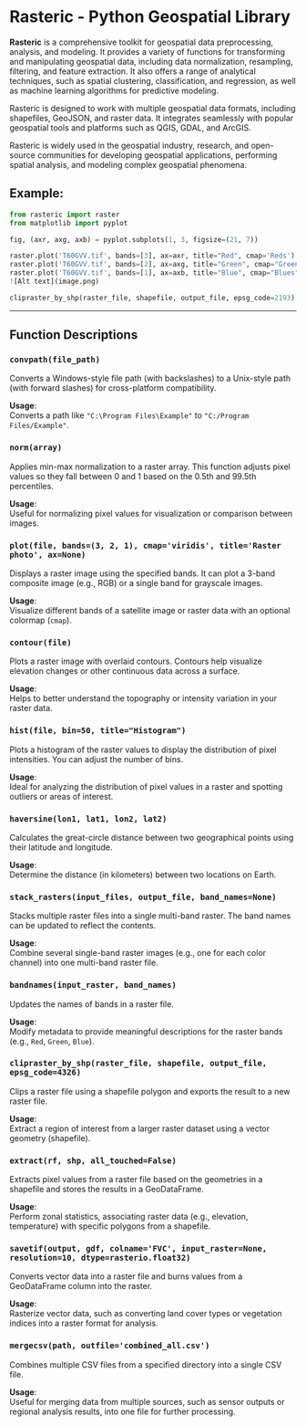 
# Rasteric - Python Geospatial Library

**Rasteric** is a comprehensive toolkit for geospatial data preprocessing, analysis, and modeling. It provides a variety of functions for transforming and manipulating geospatial data, including data normalization, resampling, filtering, and feature extraction. It also offers a range of analytical techniques, such as spatial clustering, classification, and regression, as well as machine learning algorithms for predictive modeling.

Rasteric is designed to work with multiple geospatial data formats, including shapefiles, GeoJSON, and raster data. It integrates seamlessly with popular geospatial tools and platforms such as QGIS, GDAL, and ArcGIS.

Rasteric is widely used in the geospatial industry, research, and open-source communities for developing geospatial applications, performing spatial analysis, and modeling complex geospatial phenomena.

## Example:

```python
from rasteric import raster
from matplotlib import pyplot

fig, (axr, axg, axb) = pyplot.subplots(1, 3, figsize=(21, 7))

raster.plot('T60GVV.tif', bands=[3], ax=axr, title="Red", cmap='Reds')
raster.plot('T60GVV.tif', bands=[2], ax=axg, title="Green", cmap="Greens")
raster.plot('T60GVV.tif', bands=[1], ax=axb, title="Blue", cmap="Blues")
![Alt text](image.png)
```

```python
clipraster_by_shp(raster_file, shapefile, output_file, epsg_code=2193)
```

---

## Function Descriptions

### `convpath(file_path)`
Converts a Windows-style file path (with backslashes) to a Unix-style path (with forward slashes) for cross-platform compatibility.

**Usage**:  
Converts a path like `"C:\Program Files\Example"` to `"C:/Program Files/Example"`.

### `norm(array)`
Applies min-max normalization to a raster array. This function adjusts pixel values so they fall between 0 and 1 based on the 0.5th and 99.5th percentiles.

**Usage**:  
Useful for normalizing pixel values for visualization or comparison between images.

### `plot(file, bands=(3, 2, 1), cmap='viridis', title='Raster photo', ax=None)`
Displays a raster image using the specified bands. It can plot a 3-band composite image (e.g., RGB) or a single band for grayscale images.

**Usage**:  
Visualize different bands of a satellite image or raster data with an optional colormap (`cmap`).

### `contour(file)`
Plots a raster image with overlaid contours. Contours help visualize elevation changes or other continuous data across a surface.

**Usage**:  
Helps to better understand the topography or intensity variation in your raster data.

### `hist(file, bin=50, title="Histogram")`
Plots a histogram of the raster values to display the distribution of pixel intensities. You can adjust the number of bins.

**Usage**:  
Ideal for analyzing the distribution of pixel values in a raster and spotting outliers or areas of interest.

### `haversine(lon1, lat1, lon2, lat2)`
Calculates the great-circle distance between two geographical points using their latitude and longitude.

**Usage**:  
Determine the distance (in kilometers) between two locations on Earth.

### `stack_rasters(input_files, output_file, band_names=None)`
Stacks multiple raster files into a single multi-band raster. The band names can be updated to reflect the contents.

**Usage**:  
Combine several single-band raster images (e.g., one for each color channel) into one multi-band raster file.

### `bandnames(input_raster, band_names)`
Updates the names of bands in a raster file.

**Usage**:  
Modify metadata to provide meaningful descriptions for the raster bands (e.g., `Red`, `Green`, `Blue`).

### `clipraster_by_shp(raster_file, shapefile, output_file, epsg_code=4326)`
Clips a raster file using a shapefile polygon and exports the result to a new raster file.

**Usage**:  
Extract a region of interest from a larger raster dataset using a vector geometry (shapefile).

### `extract(rf, shp, all_touched=False)`
Extracts pixel values from a raster file based on the geometries in a shapefile and stores the results in a GeoDataFrame.

**Usage**:  
Perform zonal statistics, associating raster data (e.g., elevation, temperature) with specific polygons from a shapefile.

### `savetif(output, gdf, colname='FVC', input_raster=None, resolution=10, dtype=rasterio.float32)`
Converts vector data into a raster file and burns values from a GeoDataFrame column into the raster.

**Usage**:  
Rasterize vector data, such as converting land cover types or vegetation indices into a raster format for analysis.

### `mergecsv(path, outfile='combined_all.csv')`
Combines multiple CSV files from a specified directory into a single CSV file.

**Usage**:  
Useful for merging data from multiple sources, such as sensor outputs or regional analysis results, into one file for further processing.
